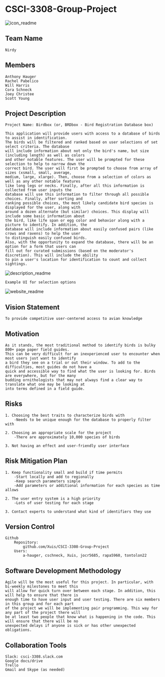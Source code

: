 # CSCI-3308-Group-Project
![icon_readme](https://cloud.githubusercontent.com/assets/22159116/18973488/e1f5a5a0-865a-11e6-893b-ad6e79beceb7.PNG)
## Team Name
	Nirdy

## Members
	Anthony Hauger
	Rachel Pabelico
	Will Harris
	Cora Schneck
	Joey Christee
	Scott Young

## Project Description
	Project Name: Birdbox (or, BRDbox - Bird Registration Database box)

	This application will provide users with access to a database of birds to assist in identification.
	The birds will be filtered and ranked based on user selections of set select criteria. The database
	will include information about not only the bird's name, but size (including length) as well as colors
	and other notable features. The user will be prompted for these selection to help to narrow down the
	correct bird. The user will first be prompted to choose from array of sizes (xsmall, small, average,
	medium, large, xlarge). Then, choose from a selection of colors as well as any other notable features
	like long legs or necks. Finally, after all this information is collected from user inputs the
	database will use this information to filter through all possible choices. Finally, after sorting and
	ranking possible choices, the most likely candidate bird species is displayed for the user, along with
	around a dozen alternate (but similar) choices. This display will include some basic information about
	the bird, like life span or egg color and behavior along with a picture to identify. In addition, the
	database will include information about easily confused pairs (like crows and ravens) to help the user
	to distinguish easily confused birds.
	Also, with the opportunity to expand the database, there will be an option for a form that users can
	fill out for curated submissions (based on the moderator's discretion). This will include the ability
	to pin a user's location for identification to count and collect sightings.

![description_readme](https://cloud.githubusercontent.com/assets/22159116/18973487/e1dff67e-865a-11e6-8672-971773fb4296.PNG)

	Example UI for selection options

![website_readme](https://cloud.githubusercontent.com/assets/22159116/18973489/e1f7116a-865a-11e6-8185-c57392803f75.PNG)

## Vision Statement
	To provide competitive user-centered access to avian knowledge

## Motivation
	As it stands, the most traditional method to identify birds is bulky 800+ page paper field guides.
	This can be very difficult for an inexperienced user to encounter when most users just want to identify
	a bird they see on a trial or out their window. To add to the difficulties, most guides do not have a
	quick and accessible way to find what the user is looking for. Birds are everywhere, but for the many
	budding ornithologists that may not always find a clear way to translate what one may be looking at
	into terms defined in a field guide.

## Risks
	1. Choosing the best traits to characterize birds with
		-Needs to be unique enough for the database to properly filter with

	2. Choosing an appropriate scale for the project
		-There are approximately 10,000 species of birds

	3. Not having an effect and user-friendly user interface

## Risk Mitigation Plan
	1. Keep functionality small and build if time permits
		-Start locally and add to regionally
		-Keep search parameters simple
		-Add parameters or additional information for each species as time allows

	2. The user entry system is a high priority
		-Lots of user testing for each stage

	3. Contact experts to understand what kind of identifiers they use

## Version Control
	Github
		Repository:
			github.com/Xuis/CSCI-3308-Group-Project
		Users:
			a-hauger, cschneck, Xuis, jocr5685, rapa5960, tontolon22

## Software Development Methodology
	Agile will be the most useful for this project. In particular, with bi-weekly milestones to meet this
	will allow for quick turn over between each stage. In addition, this will help to ensure that there is
	enough time to have user input and user testing. There are six members in this group and for each part
	of the project we will be implementing pair programming. This way for any part of the project there will
	be at least two people that know what is happening in the code. This will ensure that there will be no
	unexpected delays if anyone is sick or has other unexpected obligations.

## Collaboration Tools
	Slack: csci-3308.slack.com
	Google docs/drive
	Trello
	Gmail and Skype (as needed)

